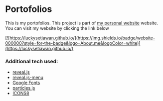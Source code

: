 # Portofolios

This is my portofolios. This project is part of [my personal website](https://luckysetiawan.github.io/) website. You can visit my website by clicking the link below

[![https://luckysetiawan.github.io/](https://img.shields.io/badge/website-000000?style=for-the-badge&logo=About.me&logoColor=white)](https://luckysetiawan.github.io/)

### Additional tech used:
* [reveal.js](https://revealjs.com/)
* [reveal.js-menu](https://github.com/denehyg/reveal.js-menu)
* [Google Fonts](https://fonts.google.com/)
* [particles.js](https://vincentgarreau.com/particles.js/)
* [ICONS8](https://icons8.com/)

